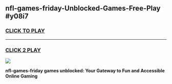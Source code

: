 
## nfl-games-friday-Unblocked-Games-Free-Play #y08i7
<h3>
<a href="https://us.freeplayer.one?title=nfl-games-friday&ref=9M">CLICK TO PLAY</a></h3>
<hr>

<h3>
<a href="https://us.freeplayer.one?title=nfl-games-friday&ref=9M">CLICK 2 PLAY</a>
  
</h3>

<a href="https://us.freeplayer.one?title=nfl-games-friday&ref=9M"><img src="https://clearcache.store/games.png"></a>


**nfl-games-friday games unblocked: Your Gateway to Fun and Accessible Online Gaming**

